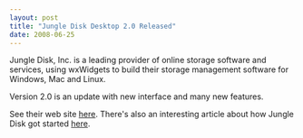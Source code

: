```yaml
---
layout: post
title: "Jungle Disk Desktop 2.0 Released"
date: 2008-06-25
---
```


Jungle Disk, Inc. is a leading provider of online storage software and
services, using wxWidgets to build their storage management software for
Windows, Mac and Linux.

Version 2.0 is an update with new interface and many new features.

See their web site [here][1]. There's also an interesting article about how
Jungle Disk got started [here][2].

[1]: http://www.jungledisk.com/
[2]: http://www.bilgistic.com/dave-dave-dave-of-the-jungledisk/